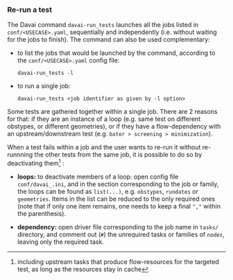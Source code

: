 ### Re-run a test

The Davai command `davai-run_tests` launches all the jobs listed in
`conf/<USECASE>.yaml`, sequentially and independently (i.e. without
waiting for the jobs to finish). The command can also be used
complementary:

-   to list the jobs that would be launched by the command, according to
    the `conf/<USECASE>.yaml` config file:
    ```
    davai-run_tests -l
    ```

-   to run a single job:

    ```
    davai-run_tests <job identifier as given by -l option>
    ```

Some tests are gathered together within a single job. There are 2
reasons for that: if they are an instance of a loop (e.g. same test on
different obstypes, or different geometries), or if they have a
flow-dependency with an upstream/downstream test (e.g. `bator >
screening > minimization`).

When a test fails within a job and the user wants to re-run it without
re-runnning the other tests from the same job, it is possible to do so
by deactivating them[^1] :

-   **loops:** to deactivate members of a loop:
    open config file `conf/davai_.ini`, and in the section corresponding
    to the job or family, the loops can be found as `list(...)`, e.g.
    `obstypes`, `rundates` or `geometries`. Items in the list can be
    reduced to the only required ones (note that if only one item
    remains, one needs to keep a final `","` within the parenthesis).

-   **dependency:** open driver file corresponding to the job name in
    `tasks/` directory, and comment out (`#`) the unrequired tasks or
    families of *`nodes`*, leaving only the required task.

[^1]: including upstream tasks that produce flow-resources for the
    targeted test, as long as the resources stay in cache
